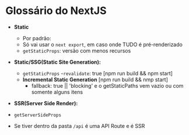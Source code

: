 # Glossário do NextJS

- **Static**
  - Por padrão: 
  - Só vai usar o `next export`, em caso onde TUDO é pré-renderizado
  - `getStaticProps`: versão com menos recursos

- **Static/SSG(Static Site Generation):**
  - `getStaticProps`
    -`revalidate`: true [npm run build && npm start]
  - **Incremental Static Generation** [npm run build && nmp start]
    - fallback: true || 'blocking' e o getStaticPaths vem
    vazio ou com somente alguns itens

- **SSR(Server Side Render):**
 - `getServerSideProps`
 - Se tiver dentro da pasta `/api` é uma API Route e é SSR